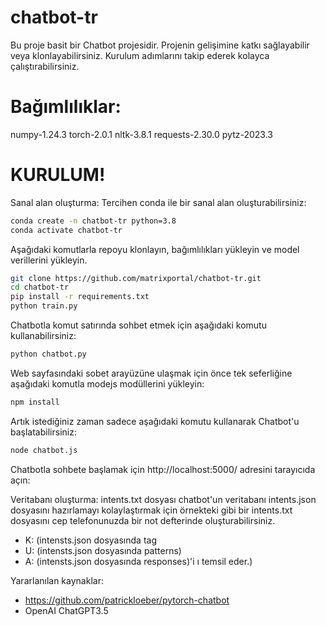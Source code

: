 # chatbot-tr
Bu proje basit bir Chatbot projesidir. Projenin gelişimine katkı sağlayabilir veya klonlayabilirsiniz. Kurulum adımlarını takip ederek kolayca çalıştırabilirsiniz. 

# Bağımlılıklar:
numpy-1.24.3
torch-2.0.1
nltk-3.8.1
requests-2.30.0
pytz-2023.3

# KURULUM!
Sanal alan oluşturma:
Tercihen conda ile bir sanal alan oluşturabilirsiniz:

````bash
conda create -n chatbot-tr python=3.8
conda activate chatbot-tr
````
Aşağıdaki komutlarla repoyu klonlayın, bağımlılıkları yükleyin ve  model verillerini yükleyin.
````bash
git clone https://github.com/matrixportal/chatbot-tr.git
cd chatbot-tr
pip install -r requirements.txt
python train.py
````
Chatbotla komut satırında sohbet etmek için aşağıdaki komutu kullanabilirsiniz:
````bash
python chatbot.py
````

Web sayfasındaki sobet arayüzüne ulaşmak için önce tek seferliğine aşağıdaki komutla modejs modüllerini yükleyin:
````bash
npm install
````
Artık istediğiniz zaman sadece aşağıdaki komutu kullanarak Chatbot'u  başlatabilirsiniz:
````bash
node chatbot.js
````

Chatbotla sohbete başlamak için http://localhost:5000/ adresini tarayıcıda açın:


Veritabanı oluşturma:
intents.txt dosyası chatbot'un veritabanı intents.json dosyasını hazırlamayı kolaylaştırmak için örnekteki  gibi bir intents.txt dosyasını cep telefonunuzda bir not defterinde oluşturabilirsiniz.

- K: (intensts.json dosyasında tag
- U: (intensts.json dosyasında patterns)
- A: (intensts.json dosyasında responses)'i ı temsil eder.)

Yararlanılan kaynaklar:
- https://github.com/patrickloeber/pytorch-chatbot
- OpenAI ChatGPT3.5
